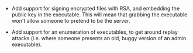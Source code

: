 - Add support for signing encrypted files with RSA, and embedding the
  public key in the executable.  This will mean that grabbing the
  executable won't allow someone to pretend to be the server.

- Add support for an enumeration of executables, to get around replay
  attacks (i.e. where someone presents an old, buggy version of an
  admin executable).
